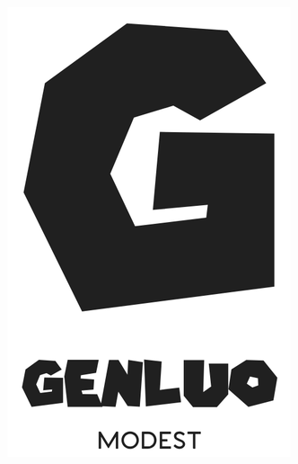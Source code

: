

<div class="css-1u3o14e"><div class="css-yp3mvn" style="background-color: rgb(255, 255, 255);"><svg viewBox="0 0 177 281" preserveAspectRatio="xMidYMid meet" class="css-1y5supu" id="ecddhfef"><defs id="SvgjsDefs1045"></defs><g id="SvgjsG1046" featurekey="root" fill="#ffffff"></g><g id="SvgjsG1047" featurekey="text4" fill="#202020" transform="matrix(12.11305623893664,0,0,12.11305623893664,10.000017327865942,-51.77661454316237)"><path d="M12.54 8.18 l-3.42 1.92 l-1.38 -0.76 l-2.04 0.62 l-1.22 2.9 l1.28 2.7 l3.68 -0.44 l0.08 -0.66 l-2.84 0.26 l0.36 -4.02 l5.92 0.08 l0 7.9 l-9.94 1.28 l-3.02 -6.14 l1.1 -5.64 l4.24 -3.08 l5.2 0.36 l2 2.72 l0 0 z"></path></g><g id="SvgjsG1048" featurekey="text1" fill="#202020" transform="matrix(1.9826345144446997,0,0,1.9826345144446997,9.000002836181423,210.04717572069717)"><path d="M12.54 8.18 l-3.42 1.92 l-1.38 -0.76 l-2.04 0.62 l-1.22 2.9 l1.28 2.7 l3.68 -0.44 l0.08 -0.66 l-2.84 0.26 l0.36 -4.02 l5.92 0.08 l0 7.9 l-9.94 1.28 l-3.02 -6.14 l1.1 -5.64 l4.24 -3.08 l5.2 0.36 l2 2.72 l0 0 z M14.42 5.1 l9.8 0 l-0.82 4.14 l-4.82 0.74 l-0.06 1.02 l4.26 0.32 l-0.2 3.18 l-3.8 0.34 l0.34 1.08 l4.62 0.04 l1.7 3.98 l-11.02 0 l-1.08 -9.56 l1.08 -5.28 l0 0 z M24.8 19.74 l2.66 -14.58 l3.02 0 l2.82 4.64 l0.24 -4.64 l4.64 0.72 l-0.98 14.04 l-3.84 -0.24 l-2.96 -4.52 l-0.86 4.78 l-4.74 -0.2 l0 0 z M44.1 5.66 l-0.58 8.96 l6.14 -0.74 l0.56 4.62 l-11.12 1.32 l-0.56 -14.8 l5.56 0.64 l0 0 z M51.06 5.220000000000001 l6.46 0 l-0.3 10.1 l2.5 -1.8 l-0.74 -7.22 l6.14 0 l0 9.72 l-3.58 4.04 l-7.54 0 l-2.94 -3.6 l0 -11.24 l0 0 z M76.26 5.34 l4.36 5.42 l-1.24 7.14 l-7.9 2.06 l-6.3 -5.56 l0.94 -6.26 l4.7 -2.98 l5.44 0.18 l0 0 z M72 10.38 l-1.02 2.28 l1.76 1.18 l1.86 -0.68 l-0.1 -2.22 l-2.5 -0.56 l0 0 z"></path></g><g id="SvgjsG1049" featurekey="text3" fill="#202020" transform="matrix(0.785307395003027,0,0,0.785307395003027,56.001938218916976,256.89394658100355)"><path d="M16.542 10.441 c0.15254 0 0.27168 0.11881 0.27168 0.28847 l0 12.983 c0 0.15254 -0.10169 0.28797 -0.27136 0.28797 l-1.339 0 c-0.18644 0 -0.28814 -0.11864 -0.28814 -0.28814 l0 -9.339 l-5.5254 9.0339 c-0.084746 0.13559 -0.16949 0.20339 -0.30508 0.20339 l-0.08458 0 c-0.13559 0 -0.22034 -0.067797 -0.30508 -0.20339 l-5.5085 -9.0339 l0 9.339 c0 0.15254 -0.11881 0.28797 -0.28831 0.28797 l-1.339 0 c-0.16949 0 -0.28831 -0.11864 -0.28831 -0.28814 l0 -13 c0 -0.15254 0.10186 -0.27119 0.27119 -0.27119 l1.1525 0 c0.15254 0 0.25424 0.050847 0.33898 0.18644 l6.0169 9.8307 l6.0168 -9.8307 c0.067797 -0.13559 0.16949 -0.18644 0.33898 -0.18644 l1.1356 0 z M26.38803241727276 24.11864 c3.8136 0 6.9153 -3.0337 6.9153 -6.9151 c0 -3.8305 -3.1017 -6.8814 -6.9153 -6.8814 c-3.8475 0 -6.9492 3.0508 -6.9492 6.8814 c0 3.8814 3.1017 6.9151 6.9492 6.9151 z M26.38803241727276 22.2714 c-2.7458 0 -5.0339 -2.2881 -5.0339 -5.0678 c0 -2.7456 2.2881 -5.0337 5.0339 -5.0337 c2.7288 0 5.0169 2.2881 5.0169 5.0337 c0 2.7797 -2.2881 5.0678 -5.0169 5.0678 z M40.48812415657942 10.441 c4.5085 0 6.9324 3.4917 6.9324 6.7119 c0 3.5424 -2.4407 6.8475 -6.9153 6.8475 l-4.5424 0 c-0.16966 0 -0.28831 -0.11864 -0.28831 -0.28814 l0 -13 c0 -0.15254 0.10169 -0.27119 0.27119 -0.27119 l4.5424 0 z M40.539224156579415 22.1529 c3.1356 0 4.9324 -2.4576 4.9154 -5.0169 c0 -2.5085 -1.729 -4.8475 -4.9154 -4.8475 l-2.9661 0 l0.016949 9.8644 l2.9492 0 z M58.6054260653776 12.288 l-6.7288 0 l0 4.1356 l3.8983 0 c0.16949 0 0.28814 0.11864 0.28814 0.28814 l0 1.2712 c0 0.18644 -0.11864 0.28814 -0.28814 0.28814 l-3.8983 0 l0.016784 3.8814 l6.712 0 c0.16949 0 0.28814 0.11864 0.28814 0.28814 l0 1.2712 c0 0.16949 -0.11864 0.28814 -0.28814 0.28814 l-8.3559 0 c-0.16949 0 -0.28831 -0.11864 -0.28831 -0.28814 l0 -13 c0 -0.15254 0.10186 -0.27119 0.27119 -0.27119 l8.3731 0 c0.16949 0 0.28814 0.11864 0.28814 0.27119 l0 1.3051 c0 0.16949 -0.11864 0.27119 -0.28814 0.27119 z M61.12921000807408 21.678 l0.74576 -0.84763 c0.18644 -0.20339 0.38983 -0.20339 0.5422 -0.084746 c0.4578 0.38983 1.6103 1.5424 3.1527 1.5424 c1.6949 0 2.7119 -0.81356 2.7119 -1.9322 c0 -1.3898 -1.5257 -1.7797 -2.9834 -2.339 c-2.2203 -0.88136 -3.9831 -1.8644 -3.9831 -3.9831 c0 -1.7288 1.2712 -3.6949 4.322 -3.6949 c2.0847 0 3.5932 1.2034 4.0169 1.6102 c0.15254 0.15254 0.23729 0.35593 0.10169 0.52542 l-0.66102 0.86441 c-0.13559 0.18661 -0.32203 0.25441 -0.54237 0.10186 c-0.44068 -0.33898 -1.4915 -1.2881 -2.8983 -1.2881 c-1.5254 0 -2.4237 0.84746 -2.4237 1.8814 c0 1.1695 1.1186 1.6441 2.712 2.2542 c2.0339 0.81356 4.2373 1.7627 4.2373 4.0847 c0 1.9831 -1.8981 3.7456 -4.5931 3.7456 c-2.4407 0 -3.9492 -1.5761 -4.3729 -1.9829 c-0.13559 -0.11864 -0.25424 -0.27102 -0.084746 -0.45763 z M82.41515361178753 10.441 c0.15254 0 0.27102 0.10169 0.27102 0.27119 l0 1.3051 c0 0.15254 -0.11864 0.27119 -0.27119 0.27119 l-4.0846 0 l0 11.424 c0 0.18644 -0.10169 0.28797 -0.27119 0.28797 l-0.98305 0 c-0.44068 0 -0.66102 -0.28797 -0.66102 -0.6778 l0 -11.034 l-4.0846 0 c-0.15254 0 -0.28814 -0.10169 -0.28814 -0.27119 l0 -1.288 c0 -0.16966 0.11864 -0.28831 0.28814 -0.28831 l10.085 0 z"></path></g></svg></div>
</div>
